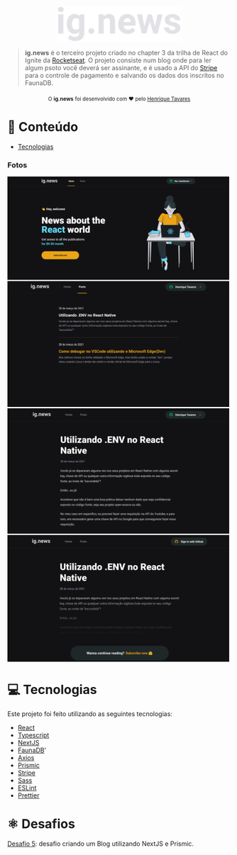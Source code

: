 <p align="center">
   <img src="https://raw.githubusercontent.com/tavareshenrique/ignite-reactjs/84a216ea852ad8929e8441923658957662a14169/03-ignews/public/images/logo.svg" alt="IG News" width="280"/>
</p>

</p>

> <b>ig.news</b> é o terceiro projeto criado no chapter 3 da trilha de React do
> Ignite da [Rocketseat](https://github.com/Rocketseat). O projeto consiste num
> blog onde para ler algum psoto você deverá ser assinante, e é usado a API do
> [Stripe](https://stripe.com/) para o controle de pagamento e salvando os dados
> dos inscritos no FaunaDB.

<div align="center">
  <sub>O <strong>ig.news</strong> foi desenvolvido com ❤︎ pelo
    <a href="https://github.com/tavareshenrique">Henrique Tavares</a>
  </sub>
</div>

# :pushpin: Conteúdo

- [Tecnologias](#computer-tecnologias)

### Fotos

<div>
   <img src=".github/image.png" width="500px" />
   <img src="https://raw.githubusercontent.com/tavareshenrique/ignite-reactjs/main/03-ignews/src/assets/previews/preview2.png" width="500px" />
   <img src="https://raw.githubusercontent.com/tavareshenrique/ignite-reactjs/main/03-ignews/src/assets/previews/preview3.png" width="500px" />
   <img src="https://raw.githubusercontent.com/tavareshenrique/ignite-reactjs/main/03-ignews/src/assets/previews/preview4.png" width="500px" />
</div>

# :computer: Tecnologias

Este projeto foi feito utilizando as seguintes tecnologias:

- [React](https://reactjs.org/)
- [Typescript](https://www.typescriptlang.org/)
- [NextJS](https://nextjs.org/)
- [FaunaDB](https://fauna.com/)'
- [Axios](https://github.com/axios/axios)
- [Prismic](https://prismic.io/)
- [Stripe](https://stripe.com/)
- [Sass](https://sass-lang.com/)
- [ESLint](https://eslint.org/)
- [Prettier](https://prettier.io/)

# :atom_symbol: Desafios

[Desafio 5](https://github.com/tavareshenrique/ignite-reactjs-desafio-5):
desafio criando um Blog utilizando NextJS e Prismic.
